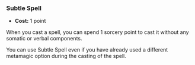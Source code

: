 ### Subtle Spell
- **Cost:** 1 point

When you cast a spell, you can spend 1 sorcery point to cast it without any somatic or verbal components.

You can use Subtle Spell even if you have already used a different metamagic option during the casting of the spell.
